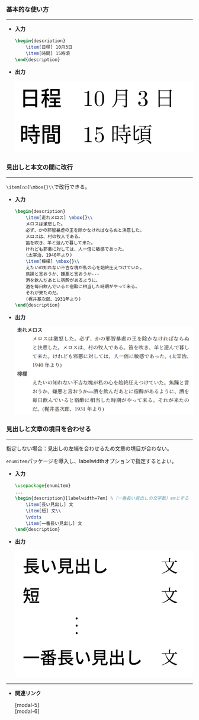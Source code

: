 <!--7-->
<!--見出し付き箇条書き（description環境）-->

### 基本的な使い方

---

- **入力**
    
    ```latex
    \begin{description}
        \item[日程] 10月3日
        \item[時間] 15時頃
    \end{description}
    ```
    
- **出力**
    
    ![description環境での見出し付き箇条書き](./description-list/1.png "max-width=250px")
    

### **見出しと本文の間に改行**

---

`\item[○○]\mbox{}\\`で改行できる。

- **入力**
    
    ```latex
    \begin{description}
        \item[走れメロス] \mbox{}\\
        メロスは激怒した。
        必ず、かの邪智暴虐の王を除かなければならぬと決意した。
        メロスは、村の牧人である。
        笛を吹き、羊と遊んで暮して来た。
        けれども邪悪に対しては、人一倍に敏感であった。
        (太宰治、1940年より)
        \item[檸檬] \mbox{}\\
        えたいの知れない不吉な塊が私の心を始終圧えつけていた。
        焦躁と言おうか、嫌悪と言おうか---
        酒を飲んだあとに宿酔があるように、
        酒を毎日飲んでいると宿酔に相当した時期がやって来る。
        それが来たのだ。
        (梶井基次郎、1931年より)
    \end{description}
    ```
    
- **出力**
    
    ![見出しを改行した箇条書き](./description-list/2.png)
    

### 見出しと文章の境目を合わせる

---

指定しない場合：見出しの左端を合わせるため文章の境目が合わない。

`enumitem`パッケージを導入し、labelwidthオプションで指定するとよい。

- **入力**
    
    ```latex
    \usepackage{enumitem}
    ...
    \begin{description}[labelwidth=7em] %（一番長い見出しの文字数）emとする
        \item[長い見出し] 文
        \item[短] 文\\
        \vdots
        \item[一番長い見出し] 文
    \end{description}
    ```
    

- **出力**
    
    ![見出しと文章の境目を合わせる](./description-list/3.png "max-width=250px")
    

---

- **関連リンク**

    <div class="related-link-wrapper">
      [modal-5]<!--記号付き箇条書き（item環境）--><br>
      [modal-6]<!--番号付き箇条書き（enumitem環境）-->
    </div>